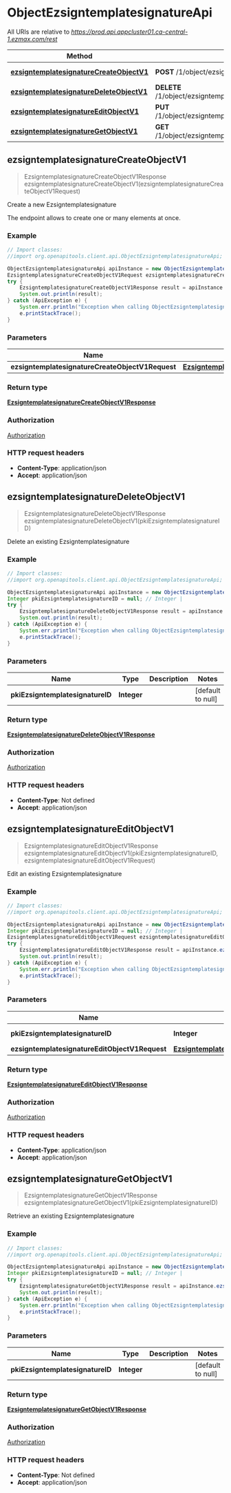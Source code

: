 # ObjectEzsigntemplatesignatureApi

All URIs are relative to *https://prod.api.appcluster01.ca-central-1.ezmax.com/rest*

Method | HTTP request | Description
------------- | ------------- | -------------
[**ezsigntemplatesignatureCreateObjectV1**](ObjectEzsigntemplatesignatureApi.md#ezsigntemplatesignatureCreateObjectV1) | **POST** /1/object/ezsigntemplatesignature | Create a new Ezsigntemplatesignature
[**ezsigntemplatesignatureDeleteObjectV1**](ObjectEzsigntemplatesignatureApi.md#ezsigntemplatesignatureDeleteObjectV1) | **DELETE** /1/object/ezsigntemplatesignature/{pkiEzsigntemplatesignatureID} | Delete an existing Ezsigntemplatesignature
[**ezsigntemplatesignatureEditObjectV1**](ObjectEzsigntemplatesignatureApi.md#ezsigntemplatesignatureEditObjectV1) | **PUT** /1/object/ezsigntemplatesignature/{pkiEzsigntemplatesignatureID} | Edit an existing Ezsigntemplatesignature
[**ezsigntemplatesignatureGetObjectV1**](ObjectEzsigntemplatesignatureApi.md#ezsigntemplatesignatureGetObjectV1) | **GET** /1/object/ezsigntemplatesignature/{pkiEzsigntemplatesignatureID} | Retrieve an existing Ezsigntemplatesignature



## ezsigntemplatesignatureCreateObjectV1

> EzsigntemplatesignatureCreateObjectV1Response ezsigntemplatesignatureCreateObjectV1(ezsigntemplatesignatureCreateObjectV1Request)

Create a new Ezsigntemplatesignature

The endpoint allows to create one or many elements at once.

### Example

```java
// Import classes:
//import org.openapitools.client.api.ObjectEzsigntemplatesignatureApi;

ObjectEzsigntemplatesignatureApi apiInstance = new ObjectEzsigntemplatesignatureApi();
EzsigntemplatesignatureCreateObjectV1Request ezsigntemplatesignatureCreateObjectV1Request = new EzsigntemplatesignatureCreateObjectV1Request(); // EzsigntemplatesignatureCreateObjectV1Request | 
try {
    EzsigntemplatesignatureCreateObjectV1Response result = apiInstance.ezsigntemplatesignatureCreateObjectV1(ezsigntemplatesignatureCreateObjectV1Request);
    System.out.println(result);
} catch (ApiException e) {
    System.err.println("Exception when calling ObjectEzsigntemplatesignatureApi#ezsigntemplatesignatureCreateObjectV1");
    e.printStackTrace();
}
```

### Parameters


Name | Type | Description  | Notes
------------- | ------------- | ------------- | -------------
 **ezsigntemplatesignatureCreateObjectV1Request** | [**EzsigntemplatesignatureCreateObjectV1Request**](EzsigntemplatesignatureCreateObjectV1Request.md)|  |

### Return type

[**EzsigntemplatesignatureCreateObjectV1Response**](EzsigntemplatesignatureCreateObjectV1Response.md)

### Authorization

[Authorization](../README.md#Authorization)

### HTTP request headers

- **Content-Type**: application/json
- **Accept**: application/json


## ezsigntemplatesignatureDeleteObjectV1

> EzsigntemplatesignatureDeleteObjectV1Response ezsigntemplatesignatureDeleteObjectV1(pkiEzsigntemplatesignatureID)

Delete an existing Ezsigntemplatesignature



### Example

```java
// Import classes:
//import org.openapitools.client.api.ObjectEzsigntemplatesignatureApi;

ObjectEzsigntemplatesignatureApi apiInstance = new ObjectEzsigntemplatesignatureApi();
Integer pkiEzsigntemplatesignatureID = null; // Integer | 
try {
    EzsigntemplatesignatureDeleteObjectV1Response result = apiInstance.ezsigntemplatesignatureDeleteObjectV1(pkiEzsigntemplatesignatureID);
    System.out.println(result);
} catch (ApiException e) {
    System.err.println("Exception when calling ObjectEzsigntemplatesignatureApi#ezsigntemplatesignatureDeleteObjectV1");
    e.printStackTrace();
}
```

### Parameters


Name | Type | Description  | Notes
------------- | ------------- | ------------- | -------------
 **pkiEzsigntemplatesignatureID** | **Integer**|  | [default to null]

### Return type

[**EzsigntemplatesignatureDeleteObjectV1Response**](EzsigntemplatesignatureDeleteObjectV1Response.md)

### Authorization

[Authorization](../README.md#Authorization)

### HTTP request headers

- **Content-Type**: Not defined
- **Accept**: application/json


## ezsigntemplatesignatureEditObjectV1

> EzsigntemplatesignatureEditObjectV1Response ezsigntemplatesignatureEditObjectV1(pkiEzsigntemplatesignatureID, ezsigntemplatesignatureEditObjectV1Request)

Edit an existing Ezsigntemplatesignature



### Example

```java
// Import classes:
//import org.openapitools.client.api.ObjectEzsigntemplatesignatureApi;

ObjectEzsigntemplatesignatureApi apiInstance = new ObjectEzsigntemplatesignatureApi();
Integer pkiEzsigntemplatesignatureID = null; // Integer | 
EzsigntemplatesignatureEditObjectV1Request ezsigntemplatesignatureEditObjectV1Request = new EzsigntemplatesignatureEditObjectV1Request(); // EzsigntemplatesignatureEditObjectV1Request | 
try {
    EzsigntemplatesignatureEditObjectV1Response result = apiInstance.ezsigntemplatesignatureEditObjectV1(pkiEzsigntemplatesignatureID, ezsigntemplatesignatureEditObjectV1Request);
    System.out.println(result);
} catch (ApiException e) {
    System.err.println("Exception when calling ObjectEzsigntemplatesignatureApi#ezsigntemplatesignatureEditObjectV1");
    e.printStackTrace();
}
```

### Parameters


Name | Type | Description  | Notes
------------- | ------------- | ------------- | -------------
 **pkiEzsigntemplatesignatureID** | **Integer**|  | [default to null]
 **ezsigntemplatesignatureEditObjectV1Request** | [**EzsigntemplatesignatureEditObjectV1Request**](EzsigntemplatesignatureEditObjectV1Request.md)|  |

### Return type

[**EzsigntemplatesignatureEditObjectV1Response**](EzsigntemplatesignatureEditObjectV1Response.md)

### Authorization

[Authorization](../README.md#Authorization)

### HTTP request headers

- **Content-Type**: application/json
- **Accept**: application/json


## ezsigntemplatesignatureGetObjectV1

> EzsigntemplatesignatureGetObjectV1Response ezsigntemplatesignatureGetObjectV1(pkiEzsigntemplatesignatureID)

Retrieve an existing Ezsigntemplatesignature



### Example

```java
// Import classes:
//import org.openapitools.client.api.ObjectEzsigntemplatesignatureApi;

ObjectEzsigntemplatesignatureApi apiInstance = new ObjectEzsigntemplatesignatureApi();
Integer pkiEzsigntemplatesignatureID = null; // Integer | 
try {
    EzsigntemplatesignatureGetObjectV1Response result = apiInstance.ezsigntemplatesignatureGetObjectV1(pkiEzsigntemplatesignatureID);
    System.out.println(result);
} catch (ApiException e) {
    System.err.println("Exception when calling ObjectEzsigntemplatesignatureApi#ezsigntemplatesignatureGetObjectV1");
    e.printStackTrace();
}
```

### Parameters


Name | Type | Description  | Notes
------------- | ------------- | ------------- | -------------
 **pkiEzsigntemplatesignatureID** | **Integer**|  | [default to null]

### Return type

[**EzsigntemplatesignatureGetObjectV1Response**](EzsigntemplatesignatureGetObjectV1Response.md)

### Authorization

[Authorization](../README.md#Authorization)

### HTTP request headers

- **Content-Type**: Not defined
- **Accept**: application/json

